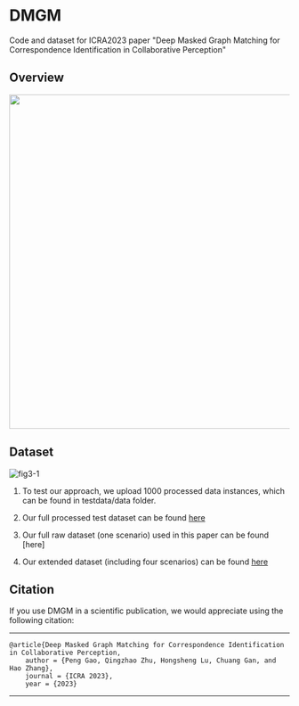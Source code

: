 # DMGM
Code and dataset for ICRA2023 paper "Deep Masked Graph Matching for Correspondence Identification in Collaborative Perception"

## Overview
<p align="center">
<img src="https://user-images.githubusercontent.com/58457277/224859225-d0ed29f8-263b-4ca6-afb4-b55791c3e450.png" width="800" height="600"/>
<p >

## Dataset
![fig3-1](https://user-images.githubusercontent.com/58457277/224859588-4e8bbe0a-1249-4dfa-b62f-56810526e30e.png )

1. To test our approach, we upload 1000 processed data instances, which can be found in testdata/data folder.

2. Our full processed test dataset can be found [here](https://drive.google.com/file/d/1-3J5Oic8fo3fttWTF-s3pwe6_7xVFxHD/view?usp=sharing)

3. Our full raw dataset (one scenario) used in this paper can be found [here]

4. Our extended dataset (including four scenarios) can be found [here](https://mines0-my.sharepoint.com/:f:/g/personal/ahinds_mines_edu/Ej9MU4SzKSdJgGslc1RjcKUBjPxjXkkWNA7i6U6mCOkdxw?e=bNhRna)

## Citation
If you use DMGM in a scientific publication, we would appreciate using the following citation:

---
    @article{Deep Masked Graph Matching for Correspondence Identification in Collaborative Perception,
        author = {Peng Gao, Qingzhao Zhu, Hongsheng Lu, Chuang Gan, and Hao Zhang},
        journal = {ICRA 2023},
        year = {2023}
---
